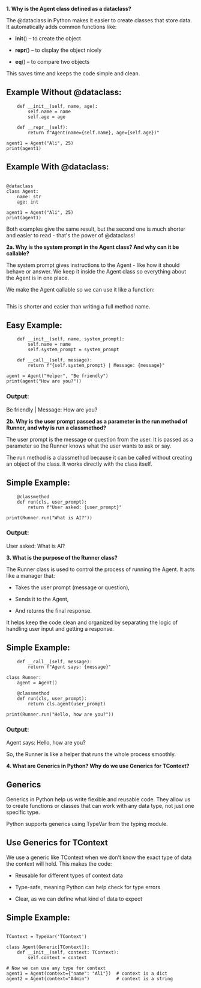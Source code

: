 **1. Why is the Agent class defined as a dataclass?**

The @dataclass in Python makes it easier to create classes that store data. It automatically adds common functions like:

- __init__() – to create the object

- __repr__() – to display the object nicely

- __eq__() – to compare two objects

This saves time and keeps the code simple and clean.

## Example Without @dataclass:

```class Agent:
    def __init__(self, name, age):
        self.name = name
        self.age = age

    def __repr__(self):
        return f"Agent(name={self.name}, age={self.age})"

agent1 = Agent("Ali", 25)
print(agent1)
```

## Example With @dataclass:

```from dataclasses import dataclass

@dataclass
class Agent:
    name: str
    age: int

agent1 = Agent("Ali", 25)
print(agent1)
```

Both examples give the same result, but the second one is much shorter and easier to read - that's the power of @dataclass!


**2a. Why is the system prompt in the Agent class? And why can it be callable?**

The system prompt gives instructions to the Agent - like how it should behave or answer. We keep it inside the Agent class so everything about the Agent is in one place.

We make the Agent callable so we can use it like a function:

```response = agent("Hello")
```

This is shorter and easier than writing a full method name.

## Easy Example:

```class Agent:
    def __init__(self, name, system_prompt):
        self.name = name
        self.system_prompt = system_prompt

    def __call__(self, message):
        return f"{self.system_prompt} | Message: {message}"

agent = Agent("Helper", "Be friendly")
print(agent("How are you?"))
```
### Output:
Be friendly | Message: How are you?


**2b. Why is the user prompt passed as a parameter in the run method of Runner, and why is run a classmethod?**

The user prompt is the message or question from the user. It is passed as a parameter so the Runner knows what the user wants to ask or say.

The run method is a classmethod because it can be called without creating an object of the class. It works directly with the class itself.

## Simple Example:
```class Runner:
    @classmethod
    def run(cls, user_prompt):
        return f"User asked: {user_prompt}"

print(Runner.run("What is AI?"))
```
### Output:
User asked: What is AI?


**3. What is the purpose of the Runner class?**

The Runner class is used to control the process of running the Agent. It acts like a manager that:

- Takes the user prompt (message or question),

- Sends it to the Agent,

- And returns the final response.

It helps keep the code clean and organized by separating the logic of handling user input and getting a response.

## Simple Example:
```lass Agent:
    def __call__(self, message):
        return f"Agent says: {message}"

class Runner:
    agent = Agent()

    @classmethod
    def run(cls, user_prompt):
        return cls.agent(user_prompt)

print(Runner.run("Hello, how are you?"))
```

### Output:
Agent says: Hello, how are you?


So, the Runner is like a helper that runs the whole process smoothly.

**4. What are Generics in Python? Why do we use Generics for TContext?**

## Generics

Generics in Python help us write flexible and reusable code. They allow us to create functions or classes that can work with any data type, not just one specific type.

Python supports generics using TypeVar from the typing module.

## Use Generics for TContext

We use a generic like TContext when we don’t know the exact type of data the context will hold. This makes the code:

- Reusable for different types of context data

- Type-safe, meaning Python can help check for type errors

- Clear, as we can define what kind of data to expect

## Simple Example:
```from typing import TypeVar, Generic

TContext = TypeVar('TContext')

class Agent(Generic[TContext]):
    def __init__(self, context: TContext):
        self.context = context

# Now we can use any type for context
agent1 = Agent(context={"name": "Ali"})  # context is a dict
agent2 = Agent(context="Admin")          # context is a string
```
